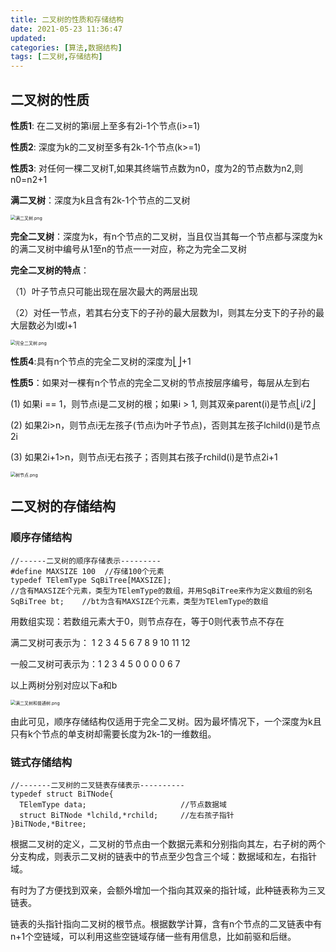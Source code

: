 ```yaml
---
title: 二叉树的性质和存储结构
date: 2021-05-23 11:36:47
updated:
categories: [算法,数据结构]
tags: [二叉树,存储结构]
---
```

## 二叉树的性质

**性质1**:  在二叉树的第i层上至多有2i-1个节点(i>=1)

**性质2**: 深度为k的二叉树至多有2k-1个节点(k>=1)

**性质3**: 对任何一棵二叉树T,如果其终端节点数为n0，度为2的节点数为n2,则n0=n2+1

**满二叉树**：深度为k且含有2k-1个节点的二叉树
<!-- more -->
<img src="/Users/wangjun/work/满二叉树.png" alt="满二叉树.png" style="zoom: 50%;" />

**完全二叉树**：深度为k，有n个节点的二叉树，当且仅当其每一个节点都与深度为k的满二叉树中编号从1至n的节点一一对应，称之为完全二叉树

**完全二叉树的特点**：

（1）叶子节点只可能出现在层次最大的两层出现

（2）对任一节点，若其右分支下的子孙的最大层数为l，则其左分支下的子孙的最大层数必为l或l+1

<img src="/Users/wangjun/work/完全二叉树.png" alt="完全二叉树.png" style="zoom:50%;" />

**性质4**:具有n个节点的完全二叉树的深度为⎣⎦+1

**性质5**：如果对一棵有n个节点的完全二叉树的节点按层序编号，每层从左到右

(1) 如果i == 1，则节点i是二叉树的根；如果i > 1, 则其双亲parent(i)是节点⎣i/2⎦

(2) 如果2i>n，则节点i无左孩子(节点i为叶子节点)，否则其左孩子lchild(i)是节点2i

(3) 如果2i+1>n，则节点i无右孩子；否则其右孩子rchild(i)是节点2i+1

<img src="/Users/wangjun/work/树的双亲和孩子.png" alt="树节点.png" style="zoom:50%;" />

## 二叉树的存储结构

### 顺序存储结构

```
//------二叉树的顺序存储表示---------
#define MAXSIZE 100  //存储100个元素
typedef TElemType SqBiTree[MAXSIZE];  
//含有MAXSIZE个元素，类型为TElemType的数组，并用SqBiTree来作为定义数组的别名
SqBiTree bt;    //bt为含有MAXSIZE个元素，类型为TElemType的数组
```

用数组实现：若数组元素大于0，则节点存在，等于0则代表节点不存在

满二叉树可表示为： 1 2 3 4 5 6 7 8 9 10 11 12

一般二叉树可表示为：1 2 3 4 5 0 0 0 0 6 7

以上两树分别对应以下a和b

<img src="/Users/wangjun/work/满二叉树.png" alt="满二叉树和普通树.png" style="zoom:50%;" />

由此可见，顺序存储结构仅适用于完全二叉树。因为最坏情况下，一个深度为k且只有k个节点的单支树却需要长度为2k-1的一维数组。

### 链式存储结构

```
//-------二叉树的二叉链表存储表示----------
typedef struct BiTNode{
  TElemType data;                     //节点数据域
  struct BiTNode *lchild,*rchild;     //左右孩子指针
}BiTNode,*Bitree;
```

根据二叉树的定义，二叉树的节点由一个数据元素和分别指向其左，右子树的两个分支构成，则表示二叉树的链表中的节点至少包含三个域：数据域和左，右指针域。

有时为了方便找到双亲，会额外增加一个指向其双亲的指针域，此种链表称为三叉链表。

链表的头指针指向二叉树的根节点。根据数学计算，含有n个节点的二叉链表中有n+1个空链域，可以利用这些空链域存储一些有用信息，比如前驱和后继。
